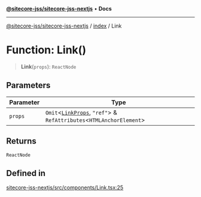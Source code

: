 [**@sitecore-jss/sitecore-jss-nextjs**](../../README.md) • **Docs**

***

[@sitecore-jss/sitecore-jss-nextjs](../../README.md) / [index](../README.md) / Link

# Function: Link()

> **Link**(`props`): `ReactNode`

## Parameters

| Parameter | Type |
| ------ | ------ |
| `props` | `Omit`\<[`LinkProps`](../type-aliases/LinkProps.md), `"ref"`\> & `RefAttributes`\<`HTMLAnchorElement`\> |

## Returns

`ReactNode`

## Defined in

[sitecore-jss-nextjs/src/components/Link.tsx:25](https://github.com/Sitecore/jss/blob/795da9a2f7e0b0616ce17b431c18f0bb0e6cda23/packages/sitecore-jss-nextjs/src/components/Link.tsx#L25)
